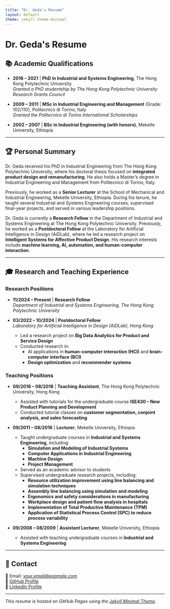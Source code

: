 ```yaml
---
title: "Dr. Geda's Resume"
layout: default
theme: jekyll-theme-minimal
---
```


# Dr. Geda's Resume

## 📚 Academic Qualifications

- **2016 – 2021** | **PhD in Industrial and Systems Engineering**, The Hong Kong Polytechnic University  
  *Granted a PhD studentship by The Hong Kong Polytechnic University Research Grants Council*  

- **2009 – 2011** | **MSc in Industrial Engineering and Management** (Grade: 102/110), Politecnico di Torino, Italy  
  *Granted the Politecnico di Torino International Scholarships*  

- **2002 – 2007** | **BSc in Industrial Engineering (with honors)**, Mekelle University, Ethiopia  

---

## 🏆 Personal Summary

Dr. Geda received his PhD in Industrial Engineering from The Hong Kong Polytechnic University, where his doctoral thesis focused on **integrated product design and remanufacturing**. He also holds a Master’s degree in Industrial Engineering and Management from Politecnico di Torino, Italy.

Previously, he worked as a **Senior Lecturer** at the School of Mechanical and Industrial Engineering, Mekelle University, Ethiopia. During his tenure, he taught several Industrial and Systems Engineering courses, supervised final-year projects, and served in various leadership positions.

Dr. Geda is currently a **Research Fellow** in the Department of Industrial and Systems Engineering at The Hong Kong Polytechnic University. Previously, he worked as a **Postdoctoral Fellow** at the Laboratory for Artificial Intelligence in Design (AiDLab), where he led a research project on **Intelligent Systems for Affective Product Design**. His research interests include **machine learning, AI, automation, and human-computer interaction**.

---

## 🎓 Research and Teaching Experience

### **Research Positions**
- **11/2024 – Present** | **Research Fellow**  
  *Department of Industrial and Systems Engineering, The Hong Kong Polytechnic University*  

- **03/2022 – 10/2024** | **Postdoctoral Fellow**  
  *Laboratory for Artificial Intelligence in Design (AiDLab), Hong Kong*  
  - Led a research project on **Big Data Analytics for Product and Service Design**  
  - Conducted research in:  
    - AI applications in **human-computer interaction (HCI)** and **brain-computer interface (BCI)**  
    - **Design optimization** and **recommender systems**  

### **Teaching Positions**
- **09/2016 – 08/2018** | **Teaching Assistant**, The Hong Kong Polytechnic University, Hong Kong  
  - Assisted with tutorials for the undergraduate course **ISE430 – New Product Planning and Development**  
  - Conducted tutorial classes on **customer segmentation, conjoint analysis, and sales forecasting**  

- **09/2011 – 08/2016** | **Lecturer**, Mekelle University, Ethiopia  
  - Taught undergraduate courses in **Industrial and Systems Engineering**, including:  
    - **Simulation and Modeling of Industrial Systems**  
    - **Computer Applications in Industrial Engineering**  
    - **Machine Design**  
    - **Project Management**  
  - Served as an academic advisor to students  
  - Supervised undergraduate research projects, including:  
    - **Resource utilization improvement using line balancing and simulation techniques**  
    - **Assembly line balancing using simulation and modeling**  
    - **Ergonomics and safety considerations in manufacturing**  
    - **Workplace design and patient flow analysis in hospitals**  
    - **Implementation of Total Productive Maintenance (TPM)**  
    - **Application of Statistical Process Control (SPC) to reduce process variability**  

- **09/2008 – 08/2009** | **Assistant Lecturer**, Mekelle University, Ethiopia  
  - Assisted with teaching undergraduate courses in **Industrial and Systems Engineering**  

---

## 📩 Contact  
📧 Email: *your.email@example.com*  
🔗 [GitHub Profile](https://github.com/yourusername)  
🔗 [LinkedIn Profile](https://linkedin.com/in/yourprofile)  

---

*This resume is hosted on GitHub Pages using the [Jekyll Minimal Theme](https://github.com/pages-themes/minimal).*

